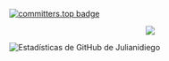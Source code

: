 
<!--- 
Julianidiego/Julianidiego is a ✨ special ✨ repository because its `README.md` (this file) appears on your GitHub profile.
You can click the Preview link to take a look at your changes.
--->
[![committers.top badge](https://user-badge.committers.top/argentina/Julianidiego.svg)](https://user-badge.committers.top/argentina/Julianidiego)

<p align="center">
  <a href="https://skillicons.dev">
    <img src="https://skillicons.dev/icons?i=git,py,flask,c,mysql" />
  </a>
</p>
<img src="https://github-readme-stats.vercel.app/api?username=Julianidiego&count_private=true&show_icons=true&theme=dracula" alt="Estadísticas de GitHub de Julianidiego" />
